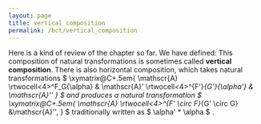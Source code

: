 ```yaml
---
layout: page
title: vertical composition
permalink: /bct/vertical_composition
---
```

Here is a kind of review of the chapter so far. We have defined: This composition of natural transformations is sometimes called **vertical composition**. There is also horizontal composition, which takes natural transformations $ \xymatrix@C+.5em{ \mathscr{A} \rtwocell<4>^F_G{\alpha} & \mathscr{A}' \rtwocell<4>^{F'}_{G'}{\alpha'} & \mathscr{A}'' } $ and produces a natural transformation $ \xymatrix@C+.5em{ \mathscr{A} \rtwocell<4>^{F' \circ F}_{G' \circ G} &\mathscr{A}'', } $ traditionally written as $ \alpha' * \alpha $ .
